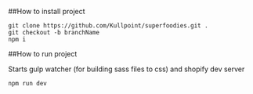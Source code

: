 ##How to install project
```
git clone https://github.com/Kullpoint/superfoodies.git .
git checkout -b branchName
npm i
```

##How to run project

Starts gulp watcher (for building sass files to css) and shopify dev server
```
npm run dev
```
